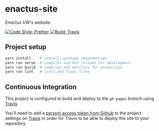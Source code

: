 # enactus-site

_Enactus UW's website._

[![Code Style: Prettier][prettier-img]][prettier]
[![Build: Travis][travis-img]][travis]

## Project setup

```bash
yarn install    # installs package dependencies
yarn run serve  # compiles and hot-reloads for development
yarn run build  # compiles and minifies for production
yarn run lint   # lints and fixes files
```

## Continuous Integration

This project is configured to build and deploy to the `gh-pages` branch using
[Travis](https://travis-ci.com).

You'll need to add a
[personl access token from Github](https://github.com/settings/tokens) to the
project settings on [Travis](https://travis-ci.com) in order for Travis to be
able to deploy the site to your repository.

[prettier]: https://github.com/prettier/prettier
[prettier-img]: https://img.shields.io/badge/code_style-prettier-ff69b4.svg
[travis]: https://travis-ci.com/stevenxie/enactus-site/
[travis-img]: https://travis-ci.com/stevenxie/enactus-site.svg?branch=master
